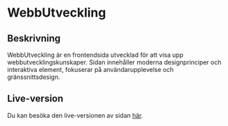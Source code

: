 # WebbUtveckling

## Beskrivning

WebbUtveckling är en frontendsida utvecklad för att visa upp webbutvecklingskunskaper. Sidan innehåller moderna designprinciper och interaktiva element, fokuserar på användarupplevelse och gränssnittsdesign.

## Live-version

Du kan besöka den live-versionen av sidan [här](https://siliconcrypto.azurewebsites.net/).
